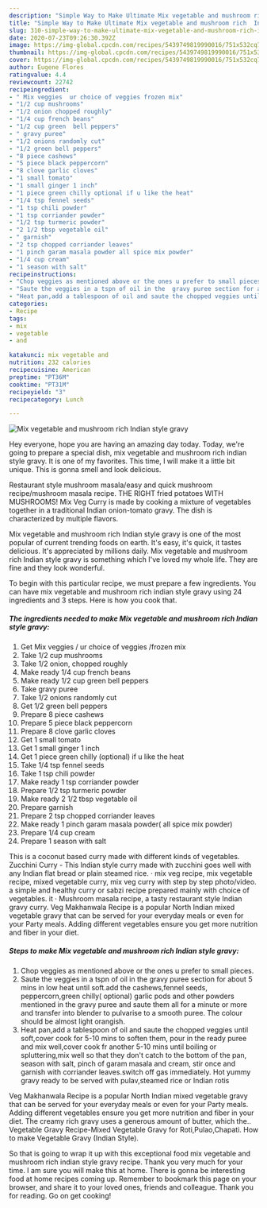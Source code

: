 ```yaml
---
description: "Simple Way to Make Ultimate Mix vegetable and mushroom rich  Indian style gravy"
title: "Simple Way to Make Ultimate Mix vegetable and mushroom rich  Indian style gravy"
slug: 310-simple-way-to-make-ultimate-mix-vegetable-and-mushroom-rich-indian-style-gravy
date: 2020-07-23T09:26:30.392Z
image: https://img-global.cpcdn.com/recipes/5439749819990016/751x532cq70/mix-vegetable-and-mushroom-rich-indian-style-gravy-recipe-main-photo.jpg
thumbnail: https://img-global.cpcdn.com/recipes/5439749819990016/751x532cq70/mix-vegetable-and-mushroom-rich-indian-style-gravy-recipe-main-photo.jpg
cover: https://img-global.cpcdn.com/recipes/5439749819990016/751x532cq70/mix-vegetable-and-mushroom-rich-indian-style-gravy-recipe-main-photo.jpg
author: Eugene Flores
ratingvalue: 4.4
reviewcount: 22742
recipeingredient:
- " Mix veggies  ur choice of veggies frozen mix"
- "1/2 cup mushrooms"
- "1/2 onion chopped roughly"
- "1/4 cup french beans"
- "1/2 cup green  bell peppers"
- " gravy puree"
- "1/2 onions randomly cut"
- "1/2 green bell peppers"
- "8 piece cashews"
- "5 piece black peppercorn"
- "8 clove garlic cloves"
- "1 small tomato"
- "1 small ginger 1 inch"
- "1 piece green chilly optional if u like the heat"
- "1/4 tsp fennel seeds"
- "1 tsp chili powder"
- "1 tsp corriander powder"
- "1/2 tsp turmeric powder"
- "2 1/2 tbsp vegetable oil"
- " garnish"
- "2 tsp chopped corriander leaves"
- "1 pinch garam masala powder all spice mix powder"
- "1/4 cup cream"
- "1 season with salt"
recipeinstructions:
- "Chop veggies as mentioned above or the ones u prefer to small pieces."
- "Saute the veggies in a tspn of oil in the  gravy puree section for about 5 mins in low heat until soft.add the cashews,fennel seeds, peppercorn,green chilly( optional)  garlic pods and other powders mentioned in the gravy puree and saute them all for a minute or more and transfer into blender to pulvarise to a smooth puree. The colour should be almost light orangish."
- "Heat pan,add a tablespoon of oil and saute the chopped veggies until soft,cover cook for 5-10 mins to soften them, pour in the  ready puree and mix well,cover cook fr another 5-10 mins until boiling or spluttering,mix well so that they don&#39;t catch to the bottom of the pan, season with salt, pinch of garam masala and cream, stir once and garnish with corriander leaves.switch off gas immediately. Hot yummy gravy ready to be served with pulav,steamed rice or Indian rotis"
categories:
- Recipe
tags:
- mix
- vegetable
- and

katakunci: mix vegetable and 
nutrition: 232 calories
recipecuisine: American
preptime: "PT36M"
cooktime: "PT31M"
recipeyield: "3"
recipecategory: Lunch

---
```



![Mix vegetable and mushroom rich  Indian style gravy](https://img-global.cpcdn.com/recipes/5439749819990016/751x532cq70/mix-vegetable-and-mushroom-rich-indian-style-gravy-recipe-main-photo.jpg)

Hey everyone, hope you are having an amazing day today. Today, we're going to prepare a special dish, mix vegetable and mushroom rich  indian style gravy. It is one of my favorites. This time, I will make it a little bit unique. This is gonna smell and look delicious.

Restaurant style mushroom masala/easy and quick mushroom recipe/mushroom masala recipe. THE RIGHT fried potatoes WITH MUSHROOMS! Mix Veg Curry is made by cooking a mixture of vegetables together in a traditional Indian onion-tomato gravy. The dish is characterized by multiple flavors.

Mix vegetable and mushroom rich  Indian style gravy is one of the most popular of current trending foods on earth. It's easy, it's quick, it tastes delicious. It's appreciated by millions daily. Mix vegetable and mushroom rich  Indian style gravy is something which I've loved my whole life. They are fine and they look wonderful.


To begin with this particular recipe, we must prepare a few ingredients. You can have mix vegetable and mushroom rich  indian style gravy using 24 ingredients and 3 steps. Here is how you cook that.

<!--inarticleads1-->

##### The ingredients needed to make Mix vegetable and mushroom rich  Indian style gravy:

1. Get  Mix veggies / ur choice of veggies /frozen mix
1. Take 1/2 cup mushrooms
1. Take 1/2 onion, chopped roughly
1. Make ready 1/4 cup french beans
1. Make ready 1/2 cup green  bell peppers
1. Take  gravy puree
1. Take 1/2 onions randomly cut
1. Get 1/2 green bell peppers
1. Prepare 8 piece cashews
1. Prepare 5 piece black peppercorn
1. Prepare 8 clove garlic cloves
1. Get 1 small tomato
1. Get 1 small ginger 1 inch
1. Get 1 piece green chilly (optional) if u like the heat
1. Take 1/4 tsp fennel seeds
1. Take 1 tsp chili powder
1. Make ready 1 tsp corriander powder
1. Prepare 1/2 tsp turmeric powder
1. Make ready 2 1/2 tbsp vegetable oil
1. Prepare  garnish
1. Prepare 2 tsp chopped corriander leaves
1. Make ready 1 pinch garam masala powder( all spice mix powder)
1. Prepare 1/4 cup cream
1. Prepare 1 season with salt


This is a coconut based curry made with different kinds of vegetables. Zucchini Curry - This Indian style curry made with zucchini goes well with any Indian flat bread or plain steamed rice. · mix veg recipe, mix vegetable recipe, mixed vegetable curry, mix veg curry with step by step photo/video. a simple and healthy curry or sabzi recipe prepared mainly with choice of vegetables. it · Mushroom masala recipe, a tasty restaurant style Indian gravy curry. Veg Makhanwala Recipe is a popular North Indian mixed vegetable gravy that can be served for your everyday meals or even for your Party meals. Adding different vegetables ensure you get more nutrition and fiber in your diet. 

<!--inarticleads2-->

##### Steps to make Mix vegetable and mushroom rich  Indian style gravy:

1. Chop veggies as mentioned above or the ones u prefer to small pieces.
1. Saute the veggies in a tspn of oil in the  gravy puree section for about 5 mins in low heat until soft.add the cashews,fennel seeds, peppercorn,green chilly( optional)  garlic pods and other powders mentioned in the gravy puree and saute them all for a minute or more and transfer into blender to pulvarise to a smooth puree. The colour should be almost light orangish.
1. Heat pan,add a tablespoon of oil and saute the chopped veggies until soft,cover cook for 5-10 mins to soften them, pour in the  ready puree and mix well,cover cook fr another 5-10 mins until boiling or spluttering,mix well so that they don&#39;t catch to the bottom of the pan, season with salt, pinch of garam masala and cream, stir once and garnish with corriander leaves.switch off gas immediately. Hot yummy gravy ready to be served with pulav,steamed rice or Indian rotis


Veg Makhanwala Recipe is a popular North Indian mixed vegetable gravy that can be served for your everyday meals or even for your Party meals. Adding different vegetables ensure you get more nutrition and fiber in your diet. The creamy rich gravy uses a generous amount of butter, which the.. Vegetable Gravy Recipe-Mixed Vegetable Gravy for Roti,Pulao,Chapati. How to make Vegetable Gravy (Indian Style). 

So that is going to wrap it up with this exceptional food mix vegetable and mushroom rich  indian style gravy recipe. Thank you very much for your time. I am sure you will make this at home. There is gonna be interesting food at home recipes coming up. Remember to bookmark this page on your browser, and share it to your loved ones, friends and colleague. Thank you for reading. Go on get cooking!
